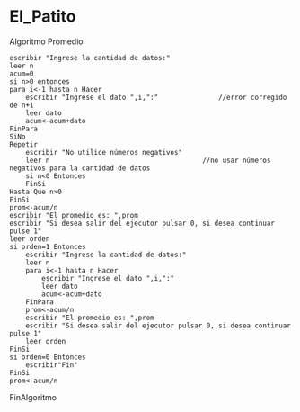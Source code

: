 # El_Patito
Algoritmo Promedio
	
	escribir "Ingrese la cantidad de datos:"
	leer n
	acum=0
	si n>0 entonces
	para i<-1 hasta n Hacer
		escribir "Ingrese el dato ",i,":"				//error corregido de n+1
		leer dato
		acum<-acum+dato
	FinPara
	SiNo
	Repetir
		escribir "No utilice números negativos"
		leer n										//no usar números negativos para la cantidad de datos
		si n<0 Entonces
		FinSi
	Hasta Que n>0
	FinSi
	prom<-acum/n
	escribir "El promedio es: ",prom
	escribir "Si desea salir del ejecutor pulsar 0, si desea continuar pulse 1"
	leer orden
	si orden=1 Entonces
		escribir "Ingrese la cantidad de datos:"
		leer n
		para i<-1 hasta n Hacer
			escribir "Ingrese el dato ",i,":"
			leer dato
			acum<-acum+dato
		FinPara
		prom<-acum/n
		escribir "El promedio es: ",prom
		escribir "Si desea salir del ejecutor pulsar 0, si desea continuar pulse 1"
		leer orden
	FinSi
	si orden=0 Entonces
		escribir"Fin"
	FinSi
	prom<-acum/n
	
	
	
	
FinAlgoritmo
